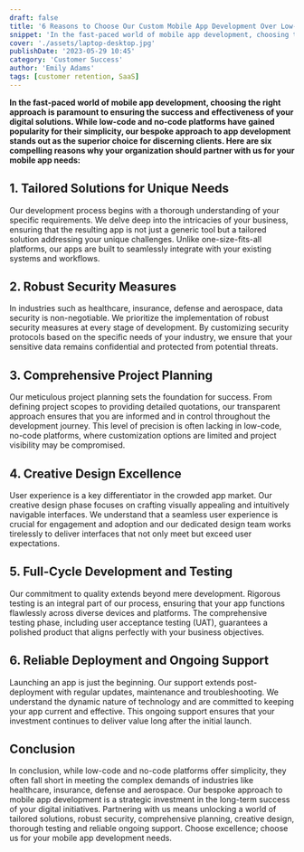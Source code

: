 ```yaml
---
draft: false
title: '6 Reasons to Choose Our Custom Mobile App Development Over Low-Code, No-Code Platforms'
snippet: 'In the fast-paced world of mobile app development, choosing the right approach is paramount to ensuring the success and effectiveness of your digital solutions'
cover: './assets/laptop-desktop.jpg'
publishDate: '2023-05-29 10:45'
category: 'Customer Success'
author: 'Emily Adams'
tags: [customer retention, SaaS]
---
```


**In the fast-paced world of mobile app development, choosing the right approach is paramount to ensuring the success and effectiveness of your digital solutions. While low-code and no-code platforms have gained popularity for their simplicity, our bespoke approach to app development stands out as the superior choice for discerning clients. Here are six compelling reasons why your organization should partner with us for your mobile app needs:**

## 1. Tailored Solutions for Unique Needs

Our development process begins with a thorough understanding of your specific requirements. We delve deep into the intricacies of your business, ensuring that the resulting app is not just a generic tool but a tailored solution addressing your unique challenges. Unlike one-size-fits-all platforms, our apps are built to seamlessly integrate with your existing systems and workflows.

## 2. Robust Security Measures

In industries such as healthcare, insurance, defense and aerospace, data security is non-negotiable. We prioritize the implementation of robust security measures at every stage of development. By customizing security protocols based on the specific needs of your industry, we ensure that your sensitive data remains confidential and protected from potential threats.

## 3. Comprehensive Project Planning

Our meticulous project planning sets the foundation for success. From defining project scopes to providing detailed quotations, our transparent approach ensures that you are informed and in control throughout the development journey. This level of precision is often lacking in low-code, no-code platforms, where customization options are limited and project visibility may be compromised.

## 4. Creative Design Excellence

User experience is a key differentiator in the crowded app market. Our creative design phase focuses on crafting visually appealing and intuitively navigable interfaces. We understand that a seamless user experience is crucial for engagement and adoption and our dedicated design team works tirelessly to deliver interfaces that not only meet but exceed user expectations.

## 5. Full-Cycle Development and Testing

Our commitment to quality extends beyond mere development. Rigorous testing is an integral part of our process, ensuring that your app functions flawlessly across diverse devices and platforms. The comprehensive testing phase, including user acceptance testing (UAT), guarantees a polished product that aligns perfectly with your business objectives.

## 6. Reliable Deployment and Ongoing Support

Launching an app is just the beginning. Our support extends post-deployment with regular updates, maintenance and troubleshooting. We understand the dynamic nature of technology and are committed to keeping your app current and effective. This ongoing support ensures that your investment continues to deliver value long after the initial launch.

## Conclusion

In conclusion, while low-code and no-code platforms offer simplicity, they often fall short in meeting the complex demands of industries like healthcare, insurance, defense and aerospace. Our bespoke approach to mobile app development is a strategic investment in the long-term success of your digital initiatives. Partnering with us means unlocking a world of tailored solutions, robust security, comprehensive planning, creative design, thorough testing and reliable ongoing support. Choose excellence; choose us for your mobile app development needs.
